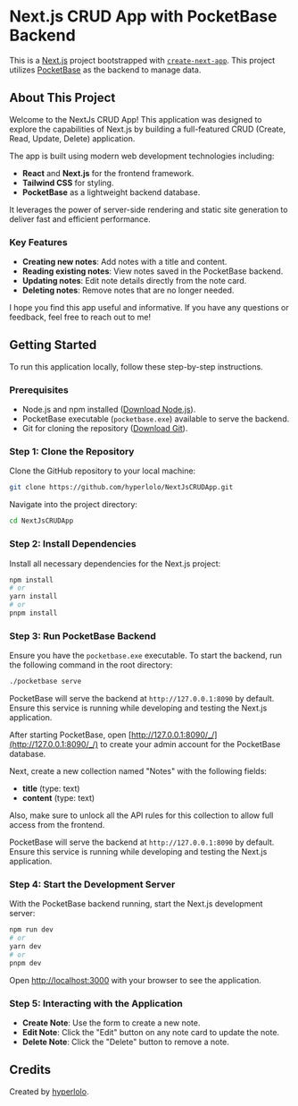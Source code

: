 # Next.js CRUD App with PocketBase Backend

This is a [Next.js](https://nextjs.org) project bootstrapped with [`create-next-app`](https://nextjs.org/docs/app/api-reference/cli/create-next-app). This project utilizes [PocketBase](https://pocketbase.io/) as the backend to manage data.

## About This Project

Welcome to the NextJs CRUD App! This application was designed to explore the capabilities of Next.js by building a full-featured CRUD (Create, Read, Update, Delete) application.

The app is built using modern web development technologies including:

- **React** and **Next.js** for the frontend framework.
- **Tailwind CSS** for styling.
- **PocketBase** as a lightweight backend database.

It leverages the power of server-side rendering and static site generation to deliver fast and efficient performance.

### Key Features

- **Creating new notes**: Add notes with a title and content.
- **Reading existing notes**: View notes saved in the PocketBase backend.
- **Updating notes**: Edit note details directly from the note card.
- **Deleting notes**: Remove notes that are no longer needed.

I hope you find this app useful and informative. If you have any questions or feedback, feel free to reach out to me!

## Getting Started

To run this application locally, follow these step-by-step instructions.

### Prerequisites

- Node.js and npm installed ([Download Node.js](https://nodejs.org/)).
- PocketBase executable (`pocketbase.exe`) available to serve the backend.
- Git for cloning the repository ([Download Git](https://git-scm.com/)).

### Step 1: Clone the Repository

Clone the GitHub repository to your local machine:

```bash
git clone https://github.com/hyperlolo/NextJsCRUDApp.git
```

Navigate into the project directory:

```bash
cd NextJsCRUDApp
```

### Step 2: Install Dependencies

Install all necessary dependencies for the Next.js project:

```bash
npm install
# or
yarn install
# or
pnpm install
```

### Step 3: Run PocketBase Backend

Ensure you have the `pocketbase.exe` executable. To start the backend, run the following command in the root directory:

```bash
./pocketbase serve
```

PocketBase will serve the backend at `http://127.0.0.1:8090` by default. Ensure this service is running while developing and testing the Next.js application.

After starting PocketBase, open [http://127.0.0.1:8090/_/](http://127.0.0.1:8090/_/) to create your admin account for the PocketBase database.

Next, create a new collection named "Notes" with the following fields:
- **title** (type: text)
- **content** (type: text)

Also, make sure to unlock all the API rules for this collection to allow full access from the frontend.

PocketBase will serve the backend at `http://127.0.0.1:8090` by default. Ensure this service is running while developing and testing the Next.js application.

### Step 4: Start the Development Server

With the PocketBase backend running, start the Next.js development server:

```bash
npm run dev
# or
yarn dev
# or
pnpm dev
```

Open [http://localhost:3000](http://localhost:3000) with your browser to see the application.

### Step 5: Interacting with the Application

- **Create Note**: Use the form to create a new note.
- **Edit Note**: Click the "Edit" button on any note card to update the note.
- **Delete Note**: Click the "Delete" button to remove a note.

## Credits

Created by [hyperlolo](https://github.com/hyperlolo).
